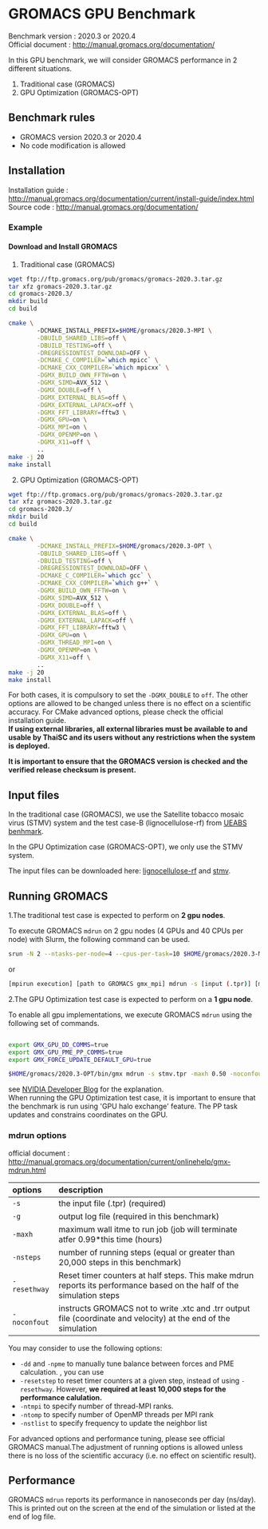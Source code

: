 # GROMACS GPU Benchmark 

Benchmark version : 2020.3 or 2020.4   
Official document : http://manual.gromacs.org/documentation/

In this GPU benchmark, we will consider GROMACS performance in 2 different situations. 
1. Traditional case (GROMACS) 
2. GPU Optimization (GROMACS-OPT)

## Benchmark rules

* GROMACS version 2020.3 or 2020.4   
* No code modification is allowed

## Installation

Installation guide : http://manual.gromacs.org/documentation/current/install-guide/index.html  
Source code : http://manual.gromacs.org/documentation/

### Example

#### Download and Install GROMACS

1. Traditional case (GROMACS)

``` bash
wget ftp://ftp.gromacs.org/pub/gromacs/gromacs-2020.3.tar.gz
tar xfz gromacs-2020.3.tar.gz
cd gromacs-2020.3/
mkdir build
cd build

cmake \                                 
        -DCMAKE_INSTALL_PREFIX=$HOME/gromacs/2020.3-MPI \
        -DBUILD_SHARED_LIBS=off \
        -DBUILD_TESTING=off \
        -DREGRESSIONTEST_DOWNLOAD=OFF \
        -DCMAKE_C_COMPILER=`which mpicc` \
        -DCMAKE_CXX_COMPILER=`which mpicxx` \
        -DGMX_BUILD_OWN_FFTW=on \
        -DGMX_SIMD=AVX_512 \
        -DGMX_DOUBLE=off \
        -DGMX_EXTERNAL_BLAS=off \
        -DGMX_EXTERNAL_LAPACK=off \
        -DGMX_FFT_LIBRARY=fftw3 \
        -DGMX_GPU=on \
        -DGMX_MPI=on \
        -DGMX_OPENMP=on \
        -DGMX_X11=off \
        ..
make -j 20
make install
```

2. GPU Optimization (GROMACS-OPT)

``` bash
wget ftp://ftp.gromacs.org/pub/gromacs/gromacs-2020.3.tar.gz
tar xfz gromacs-2020.3.tar.gz
cd gromacs-2020.3/
mkdir build
cd build

cmake \
        -DCMAKE_INSTALL_PREFIX=$HOME/gromacs/2020.3-OPT \
        -DBUILD_SHARED_LIBS=off \
        -DBUILD_TESTING=off \
        -DREGRESSIONTEST_DOWNLOAD=OFF \
        -DCMAKE_C_COMPILER=`which gcc` \
        -DCMAKE_CXX_COMPILER=`which g++` \
        -DGMX_BUILD_OWN_FFTW=on \
        -DGMX_SIMD=AVX_512 \
        -DGMX_DOUBLE=off \
        -DGMX_EXTERNAL_BLAS=off \
        -DGMX_EXTERNAL_LAPACK=off \
        -DGMX_FFT_LIBRARY=fftw3 \
        -DGMX_GPU=on \
        -DGMX_THREAD_MPI=on \
        -DGMX_OPENMP=on \
        -DGMX_X11=off \
        ..
make -j 20
make install
```

For both cases, it is compulsory to set the `-DGMX_DOUBLE` to `off`. The other options are allowed to be changed unless there is no effect on a scientific accuracy. For CMake advanced options, please check the official installation guide.  
**If using external libraries, all external libraries must be available to and usable by ThaiSC and its users without any restrictions when the system is deployed.**  

**It is important to ensure that the GROMACS version is checked and the verified release checksum is present.**


## Input files

In the traditional case (GROMACS), we use the Satellite tobacco mosaic virus (STMV) system and the test case-B (lignocellulose-rf) from [UEABS benhmark](https://repository.prace-ri.eu/git/UEABS/ueabs/-/tree/master/).   

In the GPU Optimization case (GROMACS-OPT), we only use the STMV system.  

The input files can be downloaded here: [lignocellulose-rf](https://sharebox.nstda.or.th/d/d94385bd) and [stmv](https://sharebox.nstda.or.th/d/b16a7e96).  

## Running GROMACS

1.The traditional test case is expected to perform on **2 gpu nodes**.  

To execute GROMACS `mdrun` on 2 gpu nodes (4 GPUs and 40 CPUs per node) with Slurm, the following command can be used. 

``` bash
srun -N 2 --ntasks-per-node=4 --cpus-per-task=10 $HOME/gromacs/2020.3-MPI/bin/gmx_mpi mdrun -s lignocellulose-rf.tpr -maxh 0.50 -resethway -noconfout -nsteps 20000 -g logile -ntomp 10
```
or

``` bash
[mpirun execution] [path to GROMACS gmx_mpi] mdrun -s [input (.tpr)] [mdrun options]
```

2.The GPU Optimization test case is expected to perform on a **1 gpu node**.  

To enable all gpu implementations, we execute GROMACS `mdrun` using the following set of commands.

```bash

export GMX_GPU_DD_COMMS=true
export GMX_GPU_PME_PP_COMMS=true
export GMX_FORCE_UPDATE_DEFAULT_GPU=true

$HOME/gromacs/2020.3-OPT/bin/gmx mdrun -s stmv.tpr -maxh 0.50 -noconfout -nsteps 100000 -resetstep 90000 -g logile -nb gpu -bonded gpu -pme gpu -ntmpi 4 -ntomp 10 -npme 1 -nstlist 80 

```

see [NVIDIA Developer Blog](https://developer.nvidia.com/blog/creating-faster-molecular-dynamics-simulations-with-gromacs-2020/) for the explanation.  
When running the GPU Optimization test case, it is important to ensure that the benchmark is run using 'GPU halo exchange' feature. The PP task updates and constrains coordinates on the GPU.

### mdrun options

official document : http://manual.gromacs.org/documentation/current/onlinehelp/gmx-mdrun.html  

| options | description |
|:--      |:--|
|`-s`       | the input file (.tpr) (required)
|`-g`       | output log file (required in this benchmark)
|`-maxh`    | maximum wall itme to run job (job will terminate atfer 0.99\*this time (hours) 
|`-nsteps`  | number of running steps (equal or greater than 20,000 steps in this benchmark)
|`-resethway` | Reset timer counters at half steps. This make mdrun reports its performance based on the half of the simulation steps
|`-noconfout` | instructs GROMACS not to write .xtc and .trr output file (coordinate and velocity) at the end of the simulation 

You may consider to use the following options:
* `-dd` and `-npme` to manually tune balance between forces and PME calculation. , you can use 
* `-resetstep` to reset timer counters at a given step, instead of using `-resethway`. However, **we required at least 10,000 steps for the performance calulation.**
* `-ntmpi` to specify number of thread-MPI ranks. 
* `-ntomp` to specify number of OpenMP threads per MPI rank
* `-nstlist` to specify frequency to update the neighbor list

For advanced options and performance tuning, please see official GROMACS manual.The adjustment of running options is allowed unless there is no loss of the scientific accuracy (i.e. no effect on scientific result).  

## Performance 
GROMACS `mdrun` reports its performance in nanoseconds per day (ns/day). This is printed out on the screen at the end of the simulation or listed at the end of log file.
